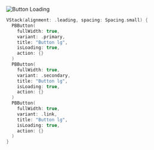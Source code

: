 ![Button Loading](https://github.com/powerhome/playbook-swift/assets/54749071/ea12bbdf-b403-40d9-9acb-2ee3d166fcdf)

```swift
VStack(alignment: .leading, spacing: Spacing.small) {
  PBButton(
    fullWidth: true,
    variant: .primary,
    title: "Button lg",
    isLoading: true,
    action: {}
  )
  PBButton(
    fullWidth: true,
    variant: .secondary,
    title: "Button lg",
    isLoading: true,
    action: {}
  )
  PBButton(
    fullWidth: true,
    variant: .link,
    title: "Button lg",
    isLoading: true,
    action: {}
  )
}
```
